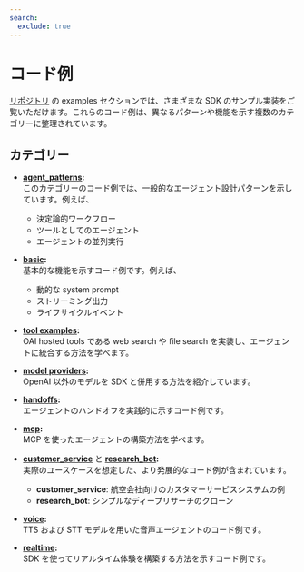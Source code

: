 ```yaml
---
search:
  exclude: true
---
```

# コード例

[リポジトリ](https://github.com/openai/openai-agents-python/tree/main/examples) の examples セクションでは、さまざまな SDK のサンプル実装をご覧いただけます。これらのコード例は、異なるパターンや機能を示す複数のカテゴリーに整理されています。

## カテゴリー

- **[agent_patterns](https://github.com/openai/openai-agents-python/tree/main/examples/agent_patterns):**  
  このカテゴリーのコード例では、一般的なエージェント設計パターンを示しています。例えば、

    - 決定論的ワークフロー
    - ツールとしてのエージェント
    - エージェントの並列実行

- **[basic](https://github.com/openai/openai-agents-python/tree/main/examples/basic):**  
  基本的な機能を示すコード例です。例えば、

    - 動的な system prompt
    - ストリーミング出力
    - ライフサイクルイベント

- **[tool examples](https://github.com/openai/openai-agents-python/tree/main/examples/tools):**  
  OAI hosted tools である web search や file search を実装し、エージェントに統合する方法を学べます。

- **[model providers](https://github.com/openai/openai-agents-python/tree/main/examples/model_providers):**  
  OpenAI 以外のモデルを SDK と併用する方法を紹介しています。

- **[handoffs](https://github.com/openai/openai-agents-python/tree/main/examples/handoffs):**  
  エージェントのハンドオフを実践的に示すコード例です。

- **[mcp](https://github.com/openai/openai-agents-python/tree/main/examples/mcp):**  
  MCP を使ったエージェントの構築方法を学べます。

- **[customer_service](https://github.com/openai/openai-agents-python/tree/main/examples/customer_service)** と **[research_bot](https://github.com/openai/openai-agents-python/tree/main/examples/research_bot):**  
  実際のユースケースを想定した、より発展的なコード例が含まれています。

    - **customer_service**: 航空会社向けのカスタマーサービスシステムの例  
    - **research_bot**: シンプルなディープリサーチのクローン

- **[voice](https://github.com/openai/openai-agents-python/tree/main/examples/voice):**  
  TTS および STT モデルを用いた音声エージェントのコード例です。

- **[realtime](https://github.com/openai/openai-agents-python/tree/main/examples/realtime):**  
  SDK を使ってリアルタイム体験を構築する方法を示すコード例です。